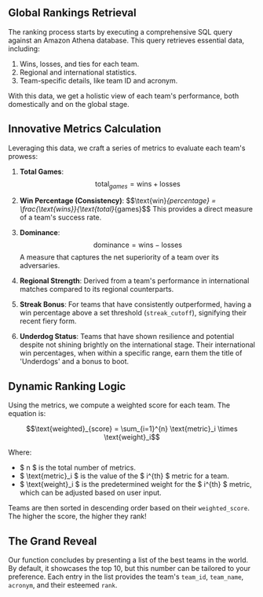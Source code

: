 ## Global Rankings Retrieval

The ranking process starts by executing a comprehensive SQL query against an Amazon Athena database. This query retrieves essential data, including:

1. Wins, losses, and ties for each team.
2. Regional and international statistics.
3. Team-specific details, like team ID and acronym.

With this data, we get a holistic view of each team's performance, both domestically and on the global stage.

## Innovative Metrics Calculation

Leveraging this data, we craft a series of metrics to evaluate each team's prowess:

1. **Total Games**:
$$\text{total}_{games} = \text{wins} + \text{losses}$$

2. **Win Percentage (Consistency)**:
$$\text{win}_{percentage} = \frac{\text{wins}}{\text{total}_{games}$$
This provides a direct measure of a team's success rate.

3. **Dominance**:
$$\text{dominance} = \text{wins} - \text{losses}$$
A measure that captures the net superiority of a team over its adversaries.

4. **Regional Strength**:
Derived from a team's performance in international matches compared to its regional counterparts.

5. **Streak Bonus**:
For teams that have consistently outperformed, having a win percentage above a set threshold (`streak_cutoff`), signifying their recent fiery form.

6. **Underdog Status**:
Teams that have shown resilience and potential despite not shining brightly on the international stage. Their international win percentages, when within a specific range, earn them the title of 'Underdogs' and a bonus to boot.

## Dynamic Ranking Logic

Using the metrics, we compute a weighted score for each team. The equation is:

$$\text{weighted}_{score} = \sum_{i=1}^{n} \text{metric}_i \times \text{weight}_i$$

Where:
- $ n $ is the total number of metrics.
- $ \text{metric}_i $ is the value of the $ i^{th} $ metric for a team.
- $ \text{weight}_i $ is the predetermined weight for the $ i^{th} $ metric, which can be adjusted based on user input.

Teams are then sorted in descending order based on their `weighted_score`. The higher the score, the higher they rank!

## The Grand Reveal

Our function concludes by presenting a list of the best teams in the world. By default, it showcases the top 10, but this number can be tailored to your preference. Each entry in the list provides the team's `team_id`, `team_name`, `acronym`, and their esteemed `rank`.
